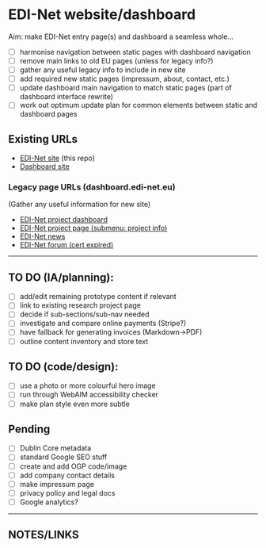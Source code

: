 # EDI-Net website/dashboard

Aim: make EDI-Net entry page(s) and dashboard a seamless whole…

- [ ] harmonise navigation between static pages with dashboard navigation
- [ ] remove main links to old EU pages (unless for legacy info?)
- [ ] gather any useful legacy info to include in new site
- [ ] add required new static pages (impressum, about, contact, etc.)
- [ ] update dashboard main navigation to match static pages (part of dashboard interface rewrite)
- [ ] work out optimum update plan for common elements between static and dashboard pages

## Existing URLs

- [EDI-Net site](http://edinet.ecovisum.com/) (this repo)
- [Dashboard site](https://dashboard.ecovisum.com/p)

### Legacy page URLs (dashboard.edi-net.eu)

(Gather any useful information for new site)

- [EDI-Net project dashboard](https://dashboard.edi-net.eu/p)
- [EDI-Net project page (submenu: project info)](https://edi-net.eu/en/home.html)
- [EDI-Net news](https://www.edi-net.eu/en/news.html)
- [EDI-Net forum (cert expired)](https://discourse.edi-net.eu)

---

## TO DO (IA/planning):

- [ ] add/edit remaining prototype content if relevant
- [ ] link to existing research project page
- [ ] decide if sub-sections/sub-nav needed
- [ ] investigate and compare online payments (Stripe?)
- [ ] have fallback for generating invoices (Markdown->PDF)
- [ ] outline content inventory and store text

## TO DO (code/design):

- [ ] use a photo or more colourful hero image
- [ ] run through WebAIM accessibility checker
- [ ] make plan style even more subtle

## Pending

- [ ] Dublin Core metadata
- [ ] standard Google SEO stuff
- [ ] create and add OGP code/image
- [ ] add company contact details
- [ ] make impressum page
- [ ] privacy policy and legal docs
- [ ] Google analytics?

---

## NOTES/LINKS

